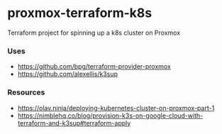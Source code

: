 # proxmox-terraform-k8s
Terraform project for spinning up a k8s cluster on Proxmox

### Uses
- https://github.com/bpg/terraform-provider-proxmox
- https://github.com/alexellis/k3sup

### Resources
- https://olav.ninja/deploying-kubernetes-cluster-on-proxmox-part-1
- https://nimblehq.co/blog/provision-k3s-on-google-cloud-with-terraform-and-k3sup#terraform-apply
